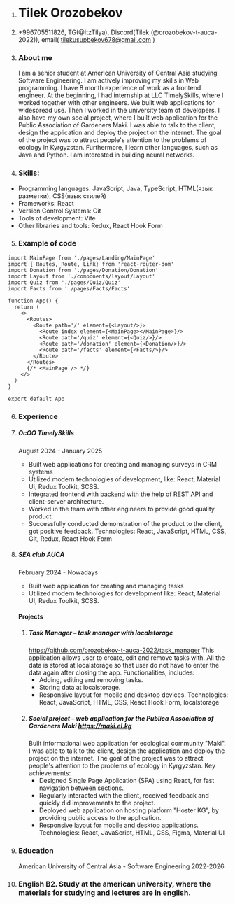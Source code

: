 1. # Tilek Orozobekov

2. +996705511826, TG(@ItzTilya), Discord(Tilek (@orozobekov-t-auca-2022)), email( tilekusupbekov678@gmail.com )

3. ### About me
   I am a senior student at American University of Central Asia studying Software Engineering. I am actively improving my skills in Web programming. I have 8 month experience of work as a frontend engineer. At the beginning, I had internship at LLC TimelySkills, where I worked together with other engineers. We built web applications for widespread use. Then I worked in the university team of developers. I also have my own social project, where I built web application for the Public Association of Gardeners Maki. I was able to talk to the client, design the application and deploy the project on the internet. The goal of the project was to attract people's attention to the problems of ecology in Kyrgyzstan. Furthermore, I learn other languages, such as Java and Python. I am interested in building neural networks.  

5. ### Skills:
* Programming languages: JavaScript, Java, TypeScript, HTML(язык разметки), CSS(язык стилей)
* Frameworks: React
* Version Control Systems: Git
* Tools of development: Vite
* Other libraries and tools: Redux, React Hook Form

5. ### Example of code
```
import MainPage from './pages/Landing/MainPage'
import { Routes, Route, Link} from 'react-router-dom'
import Donation from './pages/Donation/Donation'
import Layout from './components/layout/Layout'
import Quiz from './pages/Quiz/Quiz'
import Facts from './pages/Facts/Facts'

function App() {
  return (
    <>
      <Routes>
        <Route path='/' element={<Layout/>}>
          <Route index element={<MainPage></MainPage>}/>
          <Route path='/quiz' element={<Quiz/>}/>
          <Route path='/donation' element={<Donation/>}/>
          <Route path='/facts' element={<Facts/>}/>
        </Route>
      </Routes>
      {/* <MainPage /> */}
    </>
  )
}

export default App
```

6. ### Experience
  1. ##### ОсОО TimelySkills
     August 2024 - January 2025
     * Built web applications for creating and managing surveys in CRM systems
     * Utilized modern technologies of development, like: React, Material Ui, Redux Toolkit, SCSS.
     * Integrated frontend with backend with the help of REST API and client-server architecture.
     * Worked in the team with other engineers to provide good quality product.
     * Successfully conducted demonstration of the product to the client, got positive feedback.
    Technologies: React, JavaScript, HTML, CSS, Git, Redux, React Hook Form
  2. ##### SEA club AUCA
     February 2024 - Nowadays
     * Built web application for creating and managing tasks
     * Utilized modern technologies for development like: React, Material UI, Redux Toolkit, SCSS.

     #### Projects
     1. ##### Task Manager – task manager with localstorage
        https://github.com/orozobekov-t-auca-2022/task_manager
        This application allows user to create, edit and remove tasks with. All the data is stored at localstorage so that user do not have to enter the data again after closing the app.
        Functionalities, includes:
        * Adding, editing and removing tasks.
        * Storing data at localstorage.
        * Responsive layout for mobile and desktop devices.
        Technologies: React, JavaScript, HTML, CSS, React Hook Form, localstorage
      2. ##### Social project – web application for the Publica Association of Gardeners Maki https://maki.el.kg
         Built informational web application for ecological community "Maki". I was able to talk to the client, design the application and deploy the project on the internet. The goal of the project was to attract people's attention to the problems of ecology in Kyrgyzstan.
          Key achievements:
          * Designed Single Page Application (SPA) using React, for fast navigation between sections.
          * Regularly interacted with the client, received feedback and quickly did improvements to the project.
          * Deployed web application on hosting platform "Hoster KG", by providing public access to the application.
          * Responsive layout for mobile and desktop applications.
          Technologies: React, JavaScript, HTML, CSS, Figma, Material UI

7. ### Education
   American University of Central Asia - Software Engineering 2022-2026

8. ### English B2. Study at the american university, where the materials for studying and lectures are in english.


